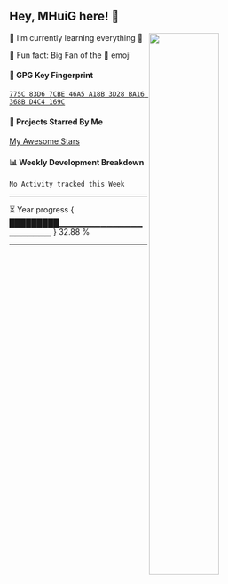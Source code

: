 <!--

Thank you if you like this profile README!

BUT, please DO NOT copy this and create your profile based on it.

You can use it as a reference, and copy a part of it, but DO NOT copy
all of this and create your profile based on it.

It is very common that you forget to change some information and leave
mine in your profile. 🤣🤣🤣

What's more, you can find other awesome profile READMEs at
https://github.com/abhisheknaiidu/awesome-github-profile-readme. There
could be a profile README that fits you better than this one.

Wish you a good-looking profile README!

                                   —— MHuiG (https://github.com/MHuiG)

-->

## Hey, MHuiG here! :wave:

<img align="right" width="50%" src="https://github-readme-stats.vercel.app/api?username=mhuig&show_icons=true&title_color=fff&icon_color=79ff97&text_color=9f9f9f&bg_color=151515">

🌱 I’m currently learning everything 🤣

🤣 Fun fact: Big Fan of the 🤣 emoji

#### :key: GPG Key Fingerprint

[`775C 83D6 7CBE 46A5 A18B 3D28 BA16 368B D4C4 169C`](https://keybase.io/mhuig/pgp_keys.asc)

#### :star2: Projects Starred By Me

[My Awesome Stars](AWESOME-STARS.md)

#### :bar_chart: Weekly Development Breakdown

<!--START_SECTION:waka-->
```text
No Activity tracked this Week
```
<!--END_SECTION:waka-->

---

<!--START_SECTION:progressBar-->
⏳ Year progress { █████████▁▁▁▁▁▁▁▁▁▁▁▁▁▁▁▁▁▁▁▁▁ } 32.88 %

<!--END_SECTION:progressBar-->

---